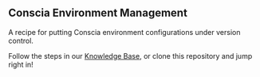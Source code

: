 ## Conscia Environment Management
A recipe for putting Conscia environment configurations under version control.

Follow the steps in our [Knowledge Base](https://docs.conscia.ai/solutions/dx-engine/recipes/environment-management-using-github-actions), or clone this repository and jump right in!
